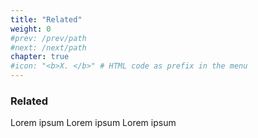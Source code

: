 ```yaml
---
title: "Related"
weight: 0
#prev: /prev/path
#next: /next/path
chapter: true
#icon: "<b>X. </b>" # HTML code as prefix in the menu
---
```


### Related

 Lorem ipsum Lorem ipsum Lorem ipsum

